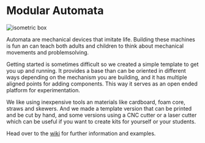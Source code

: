 # Modular Automata

![isometric box](![](https://github.com/holasciarts/automata/blob/master/images/isometric-illustration.jpg))

Automata are mechanical devices that imitate life. Building these machines is fun an can teach both adults and children to think about mechanical movements and problemsolving. 

Getting started is sometimes difficult so we created a simple template to get you up and running. It provides a base than can be oriented in different ways depending on the mechanism you are building, and it has multiple aligned points for adding components. This way it serves as an open ended platform for experimentation. 

We like using inexpensive tools an materials like cardboard, foam core, straws and skewers. And we made a template version that can be printed and be cut by hand, and some versions using a CNC cutter or a laser cutter which can be useful if you want to create kits for yourself or your students.

Head over to the [wiki](https://github.com/holasciarts/automata/wiki) for further information and examples. 
